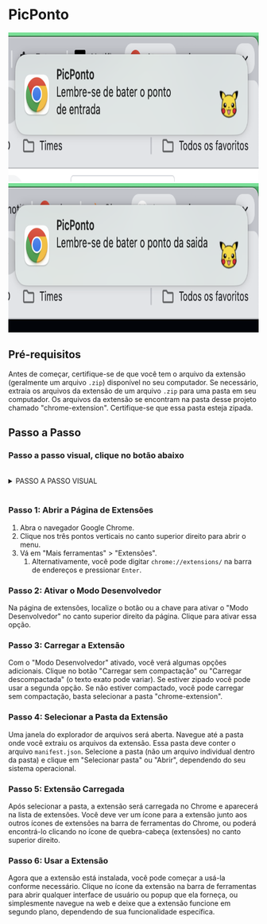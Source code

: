 <h1> PicPonto </h1>

<img src ="entrada.png" width="600px" height="300px">
<img src ="saida.png" width="600px" height="300px">

 ## Pré-requisitos

Antes de começar, certifique-se de que você tem o arquivo da extensão (geralmente um arquivo `.zip`) disponível no seu computador. Se necessário, extraia os arquivos da extensão de um arquivo `.zip` para uma pasta em seu computador. Os arquivos da extensão se encontram na pasta desse projeto chamado "chrome-extension". Certifique-se que essa pasta esteja zipada.

## Passo a Passo

### Passo a passo visual, clique no botão abaixo

<br/>
<details>
  <summary>PASSO A PASSO VISUAL</summary>
  <img src ="passo1.png" width="600px" height="300px">
  <img src ="passo2.png" width="900px" height="200px">
  <img src ="passo3.png" width="250px" height="350px">
</details>
<br/>

### Passo 1: Abrir a Página de Extensões

1. Abra o navegador Google Chrome.
2. Clique nos três pontos verticais no canto superior direito para abrir o menu.
3. Vá em "Mais ferramentas" > "Extensões". 
   1. Alternativamente, você pode digitar `chrome://extensions/` na barra de endereços e pressionar `Enter`.

### Passo 2: Ativar o Modo Desenvolvedor

Na página de extensões, localize o botão ou a chave para ativar o "Modo Desenvolvedor" no canto superior direito da página. Clique para ativar essa opção.

### Passo 3: Carregar a Extensão

Com o "Modo Desenvolvedor" ativado, você verá algumas opções adicionais. Clique no botão "Carregar sem compactação" ou "Carregar descompactada" (o texto exato pode variar). Se estiver zipado você pode usar a segunda opção. Se não estiver compactado, você pode carregar sem compactação, basta selecionar a pasta "chrome-extension".

### Passo 4: Selecionar a Pasta da Extensão

Uma janela do explorador de arquivos será aberta. Navegue até a pasta onde você extraiu os arquivos da extensão. Essa pasta deve conter o arquivo `manifest.json`. Selecione a pasta (não um arquivo individual dentro da pasta) e clique em "Selecionar pasta" ou "Abrir", dependendo do seu sistema operacional.

### Passo 5: Extensão Carregada

Após selecionar a pasta, a extensão será carregada no Chrome e aparecerá na lista de extensões. Você deve ver um ícone para a extensão junto aos outros ícones de extensões na barra de ferramentas do Chrome, ou poderá encontrá-lo clicando no ícone de quebra-cabeça (extensões) no canto superior direito.

### Passo 6: Usar a Extensão

Agora que a extensão está instalada, você pode começar a usá-la conforme necessário. Clique no ícone da extensão na barra de ferramentas para abrir qualquer interface de usuário ou popup que ela forneça, ou simplesmente navegue na web e deixe que a extensão funcione em segundo plano, dependendo de sua funcionalidade específica.

